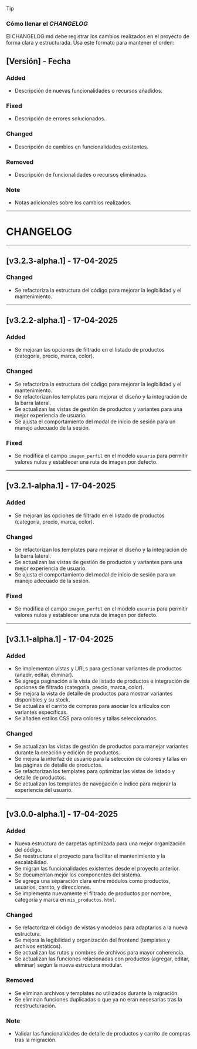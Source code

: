 > [!TIP]
> ### Cómo llenar el *CHANGELOG*
> El CHANGELOG.md debe registrar los cambios realizados en el proyecto de forma clara y estructurada. Usa este formato para mantener el orden:
> ## [Versión] - Fecha
> ### Added
> - Descripción de nuevas funcionalidades o recursos añadidos.
> ### Fixed
> - Descripción de errores solucionados.
> ### Changed
> - Descripción de cambios en funcionalidades existentes.
> ### Removed
> - Descripción de funcionalidades o recursos eliminados.
> ### Note
> - Notas adicionales sobre los cambios realizados.
---

# CHANGELOG

---

## [v3.2.3-alpha.1] - 17-04-2025

### Changed

- Se refactoriza la estructura del código para mejorar la legibilidad y el mantenimiento.

---

## [v3.2.2-alpha.1] - 17-04-2025

### Added

- Se mejoran las opciones de filtrado en el listado de productos (categoría, precio, marca, color).

### Changed

- Se refactoriza la estructura del código para mejorar la legibilidad y el mantenimiento.
- Se refactorizan los templates para mejorar el diseño y la integración de la barra lateral.
- Se actualizan las vistas de gestión de productos y variantes para una mejor experiencia de usuario.
- Se ajusta el comportamiento del modal de inicio de sesión para un manejo adecuado de la sesión.

### Fixed

- Se modifica el campo `imagen_perfil` en el modelo `usuario` para permitir valores nulos y establecer una ruta de imagen por defecto.

---

## [v3.2.1-alpha.1] - 17-04-2025

### Added

- Se mejoran las opciones de filtrado en el listado de productos (categoría, precio, marca, color).

### Changed

- Se refactorizan los templates para mejorar el diseño y la integración de la barra lateral.
- Se actualizan las vistas de gestión de productos y variantes para una mejor experiencia de usuario.
- Se ajusta el comportamiento del modal de inicio de sesión para un manejo adecuado de la sesión.

### Fixed

- Se modifica el campo `imagen_perfil` en el modelo `usuario` para permitir valores nulos y establecer una ruta de imagen por defecto.

---

## [v3.1.1-alpha.1] - 17-04-2025

### Added

- Se implementan vistas y URLs para gestionar variantes de productos (añadir, editar, eliminar).
- Se agrega paginación a la vista de listado de productos e integración de opciones de filtrado (categoría, precio, marca, color).
- Se mejora la vista de detalle de productos para mostrar variantes disponibles y su stock.
- Se actualiza el carrito de compras para asociar los artículos con variantes específicas.
- Se añaden estilos CSS para colores y tallas seleccionados.

### Changed

- Se actualizan las vistas de gestión de productos para manejar variantes durante la creación y edición de productos.
- Se mejora la interfaz de usuario para la selección de colores y tallas en las páginas de detalle de productos.
- Se refactorizan los templates para optimizar las vistas de listado y detalle de productos.
- Se actualizan los templates de navegación e índice para mejorar la experiencia del usuario.

---

## [v3.0.0-alpha.1] - 17-04-2025

### Added

- Nueva estructura de carpetas optimizada para una mejor organización del código.
- Se reestructura el proyecto para facilitar el mantenimiento y la escalabilidad.
- Se migran las funcionalidades existentes desde el proyecto anterior.
- Se documentan mejor los componentes del sistema.
- Se agrega una separación clara entre módulos como productos, usuarios, carrito, y direcciones.
- Se implementa nuevamente el filtrado de productos por nombre, categoría y marca en `mis_productos.html`.

### Changed

- Se refactoriza el código de vistas y modelos para adaptarlos a la nueva estructura.
- Se mejora la legibilidad y organización del frontend (templates y archivos estáticos).
- Se actualizan las rutas y nombres de archivos para mayor coherencia.
- Se actualizan las funciones relacionadas con productos (agregar, editar, eliminar) según la nueva estructura modular.

### Removed

- Se eliminan archivos y templates no utilizados durante la migración.
- Se eliminan funciones duplicadas o que ya no eran necesarias tras la reestructuración.


### Note

- Validar las funcionalidades de detalle de productos y carrito de compras tras la migración.
